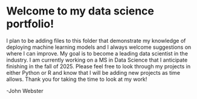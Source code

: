 # Welcome to my data science portfolio!

I plan to be adding files to this folder that demonstrate my knowledge of deploying machine learning models and I always welcome suggestions on where I can improve. My goal is to become a leading data scientist in the industry. I am currently working on a MS in Data Science that I anticipate finishing
in the fall of 2025. Please feel free to look through my projects in either Python or R and know that I will be adding new projects as time allows. Thank you for taking the time to look at my work!

-John Webster
